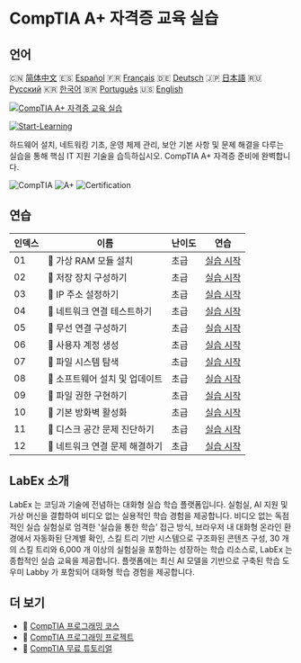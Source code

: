 # CompTIA A+ 자격증 교육 실습

## 언어

🇨🇳 [简体中文](README_zh.md) 🇪🇸 [Español](README_es.md) 🇫🇷 [Français](README_fr.md) 🇩🇪 [Deutsch](README_de.md) 🇯🇵 [日本語](README_ja.md) 🇷🇺 [Русский](README_ru.md) 🇰🇷 [한국어](README_ko.md) 🇧🇷 [Português](README_pt.md) 🇺🇸 [English](README.md) 

[![CompTIA A+ 자격증 교육 실습](https://cover-creator.labex.io/comptia-a-plus-training-labs.png?lang=ko)](https://labex.io/ko/courses/comptia-a-plus-training-labs)

[![Start-Learning](https://img.shields.io/badge/Start-Learning-whitesmoke?style=for-the-badge)](https://labex.io/ko/courses/comptia-a-plus-training-labs)

하드웨어 설치, 네트워킹 기초, 운영 체제 관리, 보안 기본 사항 및 문제 해결을 다루는 실습을 통해 핵심 IT 지원 기술을 습득하십시오. CompTIA A+ 자격증 준비에 완벽합니다.

![CompTIA](https://img.shields.io/badge/CompTIA-whitesmoke?style=for-the-badge&logo=comptia)
![A+](https://img.shields.io/badge/A+-whitesmoke?style=for-the-badge&logo=a+)
![Certification](https://img.shields.io/badge/Certification-whitesmoke?style=for-the-badge&logo=certification)


## 연습

|   인덱스 | 이름                            | 난이도   | 연습                                                                                                                       |
|----------|---------------------------------|----------|----------------------------------------------------------------------------------------------------------------------------|
|       01 | 📖  가상 RAM 모듈 설치          | 초급     | <a target='_blank' href='https://labex.io/ko/tutorials/linux-installing-virtual-ram-modules-632799'>실습 시작</a>          |
|       02 | 📖  저장 장치 구성하기          | 초급     | <a target='_blank' href='https://labex.io/ko/tutorials/linux-configuring-storage-devices-632793'>실습 시작</a>             |
|       03 | 📖  IP 주소 설정하기            | 초급     | <a target='_blank' href='https://labex.io/ko/tutorials/linux-setting-up-ip-addressing-632801'>실습 시작</a>                |
|       04 | 📖  네트워크 연결 테스트하기    | 초급     | <a target='_blank' href='https://labex.io/ko/tutorials/linux-testing-network-connectivity-632803'>실습 시작</a>            |
|       05 | 📖  무선 연결 구성하기          | 초급     | <a target='_blank' href='https://labex.io/ko/tutorials/linux-configuring-wireless-connections-632794'>실습 시작</a>        |
|       06 | 📖  사용자 계정 생성            | 초급     | <a target='_blank' href='https://labex.io/ko/tutorials/linux-user-account-creation-632804'>실습 시작</a>                   |
|       07 | 📖  파일 시스템 탐색            | 초급     | <a target='_blank' href='https://labex.io/ko/tutorials/linux-file-system-navigation-632797'>실습 시작</a>                  |
|       08 | 📖  소프트웨어 설치 및 업데이트 | 초급     | <a target='_blank' href='https://labex.io/ko/tutorials/linux-software-installation-and-updates-632802'>실습 시작</a>       |
|       09 | 📖  파일 권한 구현하기          | 초급     | <a target='_blank' href='https://labex.io/ko/tutorials/linux-implementing-file-permissions-632798'>실습 시작</a>           |
|       10 | 📖  기본 방화벽 활성화          | 초급     | <a target='_blank' href='https://labex.io/ko/tutorials/linux-enabling-basic-firewall-632796'>실습 시작</a>                 |
|       11 | 📖  디스크 공간 문제 진단하기   | 초급     | <a target='_blank' href='https://labex.io/ko/tutorials/linux-diagnosing-disk-space-issues-632795'>실습 시작</a>            |
|       12 | 📖  네트워크 연결 문제 해결하기 | 초급     | <a target='_blank' href='https://labex.io/ko/tutorials/linux-resolving-network-connectivity-problems-632800'>실습 시작</a> |

## LabEx 소개

LabEx 는 코딩과 기술에 전념하는 대화형 실습 학습 플랫폼입니다. 실험실, AI 지원 및 가상 머신을 결합하여 비디오 없는 실용적인 학습 경험을 제공합니다. 비디오 없는 독점적인 실습 실험실로 엄격한 '실습을 통한 학습' 접근 방식, 브라우저 내 대화형 온라인 환경에서 자동화된 단계별 확인, 스킬 트리 기반 시스템으로 구조화된 콘텐츠 구성, 30 개의 스킬 트리와 6,000 개 이상의 실험실을 포함하는 성장하는 학습 리소스로, LabEx 는 종합적인 실습 교육을 제공합니다. 플랫폼에는 최신 AI 모델을 기반으로 구축된 학습 도우미 Labby 가 포함되어 대화형 학습 경험을 제공합니다.

## 더 보기

- 🔗 [CompTIA 프로그래밍 코스](https://github.com/labex-labs/awesome-programming-courses)
- 🔗 [CompTIA 프로그래밍 프로젝트](https://github.com/labex-labs/awesome-programming-projects)
- 🔗 [CompTIA 무료 튜토리얼](https://github.com/labex-labs/comptia-free-tutorials)

